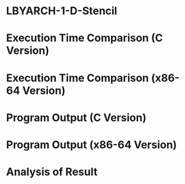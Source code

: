 # LBYARCH-1-D-Stencil
# Execution Time Comparison (C Version)
# Execution Time Comparison (x86-64 Version)
# Program Output (C Version)
# Program Output (x86-64 Version)
# Analysis of Result
